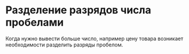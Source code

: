 # Разделение разрядов числа пробелами

Когда нужно вывести больше число, например цену товара возникает необходимости разделить разряды пробелом.
